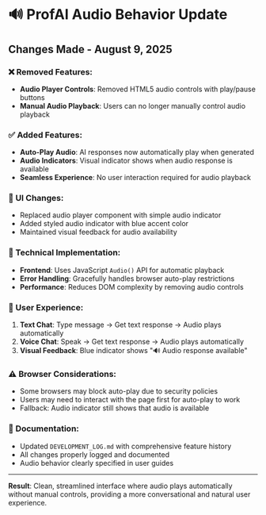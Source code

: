 # 🔊 ProfAI Audio Behavior Update

## Changes Made - August 9, 2025

### ❌ Removed Features:
- **Audio Player Controls**: Removed HTML5 audio controls with play/pause buttons
- **Manual Audio Playback**: Users can no longer manually control audio playback

### ✅ Added Features:
- **Auto-Play Audio**: AI responses now automatically play when generated
- **Audio Indicators**: Visual indicator shows when audio response is available
- **Seamless Experience**: No user interaction required for audio playback

### 🎨 UI Changes:
- Replaced audio player component with simple audio indicator
- Added styled audio indicator with blue accent color
- Maintained visual feedback for audio availability

### 🔧 Technical Implementation:
- **Frontend**: Uses JavaScript `Audio()` API for automatic playback
- **Error Handling**: Gracefully handles browser auto-play restrictions
- **Performance**: Reduces DOM complexity by removing audio controls

### 📝 User Experience:
1. **Text Chat**: Type message → Get text response → Audio plays automatically
2. **Voice Chat**: Speak → Get text response → Audio plays automatically  
3. **Visual Feedback**: Blue indicator shows "🔊 Audio response available"

### ⚠️ Browser Considerations:
- Some browsers may block auto-play due to security policies
- Users may need to interact with the page first for auto-play to work
- Fallback: Audio indicator still shows that audio is available

### 📖 Documentation:
- Updated `DEVELOPMENT_LOG.md` with comprehensive feature history
- All changes properly logged and documented
- Audio behavior clearly specified in user guides

---

**Result**: Clean, streamlined interface where audio plays automatically without manual controls, providing a more conversational and natural user experience.

